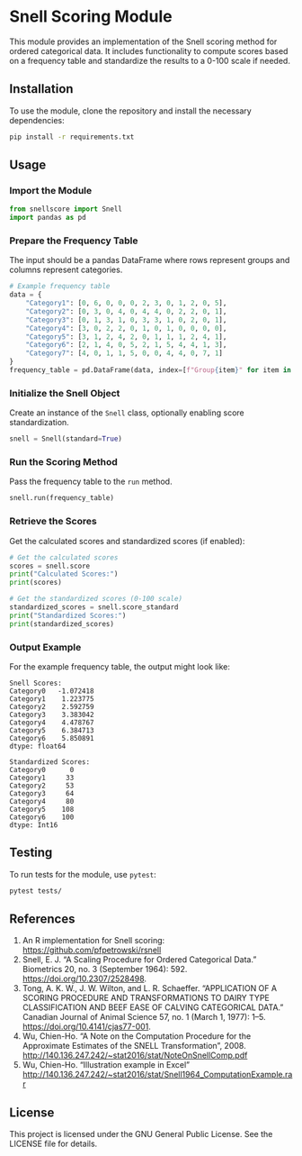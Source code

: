 # Snell Scoring Module

This module provides an implementation of the Snell scoring method for ordered categorical data. It includes functionality to compute scores based on a frequency table and standardize the results to a 0-100 scale if needed.

## Installation

To use the module, clone the repository and install the necessary dependencies:

```bash
pip install -r requirements.txt
```

## Usage

### Import the Module

```python
from snellscore import Snell
import pandas as pd
```

### Prepare the Frequency Table

The input should be a pandas DataFrame where rows represent groups and columns represent categories.

```python
# Example frequency table
data = {
    "Category1": [0, 6, 0, 0, 0, 2, 3, 0, 1, 2, 0, 5],
    "Category2": [0, 3, 0, 4, 0, 4, 4, 0, 2, 2, 0, 1],
    "Category3": [0, 1, 3, 1, 0, 3, 3, 1, 0, 2, 0, 1],
    "Category4": [3, 0, 2, 2, 0, 1, 0, 1, 0, 0, 0, 0],
    "Category5": [3, 1, 2, 4, 2, 0, 1, 1, 1, 2, 4, 1],
    "Category6": [2, 1, 4, 0, 5, 2, 1, 5, 4, 4, 1, 3],
    "Category7": [4, 0, 1, 1, 5, 0, 0, 4, 4, 0, 7, 1]
}
frequency_table = pd.DataFrame(data, index=[f"Group{item}" for item in range(1, 13)])
```

### Initialize the Snell Object

Create an instance of the `Snell` class, optionally enabling score standardization.

```python
snell = Snell(standard=True)
```

### Run the Scoring Method

Pass the frequency table to the `run` method.

```python
snell.run(frequency_table)
```

### Retrieve the Scores

Get the calculated scores and standardized scores (if enabled):

```python
# Get the calculated scores
scores = snell.score
print("Calculated Scores:")
print(scores)

# Get the standardized scores (0-100 scale)
standardized_scores = snell.score_standard
print("Standardized Scores:")
print(standardized_scores)
```

### Output Example

For the example frequency table, the output might look like:

```plaintext
Snell Scores:
Category0   -1.072418
Category1    1.223775
Category2    2.592759
Category3    3.383042
Category4    4.478767
Category5    6.384713
Category6    5.850891
dtype: float64

Standardized Scores:
Category0      0
Category1     33
Category2     53
Category3     64
Category4     80
Category5    108
Category6    100
dtype: Int16
```

## Testing

To run tests for the module, use `pytest`:

```bash
pytest tests/
```

## References

1. An R implementation for Snell scoring: https://github.com/pfpetrowski/rsnell
2. Snell, E. J. “A Scaling Procedure for Ordered Categorical Data.” Biometrics 20, no. 3 (September 1964): 592. https://doi.org/10.2307/2528498.
3. Tong, A. K. W., J. W. Wilton, and L. R. Schaeffer. “APPLICATION OF A SCORING PROCEDURE AND TRANSFORMATIONS TO DAIRY TYPE CLASSIFICATION AND BEEF EASE OF CALVING CATEGORICAL DATA.” Canadian Journal of Animal Science 57, no. 1 (March 1, 1977): 1–5. https://doi.org/10.4141/cjas77-001.
4. Wu, Chien-Ho. “A Note on the Computation Procedure for the Approximate Estimates of the SNELL Transformation”, 2008. http://140.136.247.242/~stat2016/stat/NoteOnSnellComp.pdf
5. Wu, Chien-Ho. “Illustration example in Excel” http://140.136.247.242/~stat2016/stat/Snell1964_ComputationExample.rar

## License

This project is licensed under the GNU General Public License. See the LICENSE file for details.
